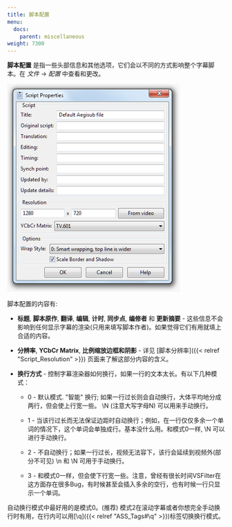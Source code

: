 ```yaml
---
title: 脚本配置
menu:
  docs:
    parent: miscellaneous
weight: 7300
---
```


**脚本配置** 是指一些头部信息和其他选项，它们会以不同的方式影响整个字幕脚本。在
*文件* -> *配置* 中查看和更改。

![Properties](/img/3.2/Properties.png#center)

脚本配置的内容有:

- **标题**, **脚本原作**, **翻译**, **编辑**, **计时**, **同步点**,
  **编修者** 和 **更新摘要** -
  这些信息不会影响到任何显示字幕的渲染(只用来填写脚本作者)。如果觉得它们有用就填上合适的内容。

- **分辨率**, **YCbCr Matrix**, **比例缩放边框和阴影** - 详见
  [脚本分辨率]({{< relref "Script_Resolution" >}})
  页面来了解这部分内容的含义。

- **换行方式** -
  控制字幕渲染器如何换行，如果一行的文本太长。有以下几种模式：

  - 0 - 默认模式. "智能" 换行;
    如果一行过长则会自动换行，大体平均地分成两行，但会使上行宽一些。
    \\N (注意大写字母N) 可以用来手动换行。

  - 1 -
    当该行过长而无法保证边距时自动换行；例如，在一行仅仅多余一个单词的情况下，这个单词会单独成行。基本没什么用。和模式0一样,
    \\N 可以进行手动换行。

  - 2 -
    不自动换行；如果一行过长，视频无法容下，该行会延续到视频外(部分不可见)
    \\n 和 \\N 可用于手动换行。

  - 3 -
    和模式0一样，但会使下行宽一些。注意，曾经有很长时间VSFilter在这方面存在很多Bug，有时候甚至会插入多余的空行，也有时候一行只显示一个单词。

自动换行模式中最好用的是模式0。(推荐)
模式2在滚动字幕或者你想完全手动换行时有用，在行内可以用[\\q]({{< relref "ASS_Tags#\\q" >}})标签切换换行模式。
